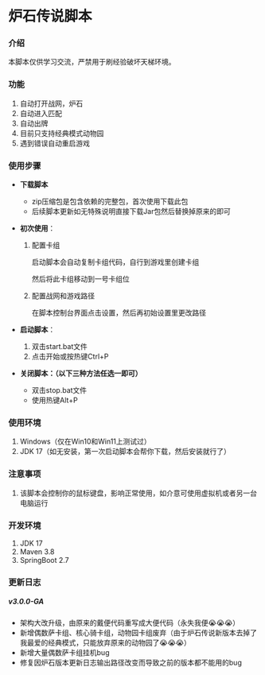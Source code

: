 # 炉石传说脚本



### 介绍

本脚本仅供学习交流，严禁用于刷经验破坏天梯环境。



### 功能

1. 自动打开战网，炉石
2. 自动进入匹配
3. 自动出牌
4. 目前只支持经典模式动物园
5. 遇到错误自动重启游戏



### 使用步骤

- **下载脚本**

  - zip压缩包是包含依赖的完整包，首次使用下载此包
  - 后续脚本更新如无特殊说明直接下载Jar包然后替换掉原来的即可
  
- **初次使用**：

  1. 配置卡组

     启动脚本会自动复制卡组代码，自行到游戏里创建卡组

     然后将此卡组移动到一号卡组位
     
  2. 配置战网和游戏路径
  
     在脚本控制台界面点击设置，然后再初始设置里更改路径
  
- **启动脚本**：

  1. 双击start.bat文件
  2. 点击开始或按热键Ctrl+P

- **关闭脚本：（以下三种方法任选一即可）**

  - 双击stop.bat文件
  - 使用热键Alt+P



### 使用环境

1. Windows（仅在Win10和Win11上测试过）
2. JDK 17（如无安装，第一次启动脚本会帮你下载，然后安装就行了）



### 注意事项

1. 该脚本会控制你的鼠标键盘，影响正常使用，如介意可使用虚拟机或者另一台电脑运行



### 开发环境

1. JDK 17
2. Maven 3.8
3. SpringBoot 2.7



### 更新日志

##### v3.0.0-GA

- 架构大改升级，由原来的戴便代码重写成大便代码（永失我便😭😭😭）
- 新增偶数萨卡组、核心骑卡组，动物园卡组废弃（由于炉石传说新版本去掉了我最爱的经典模式，只能放弃原来的动物园了😭😭😭）
- 新增大量偶数萨卡组挂机bug
- 修复因炉石版本更新日志输出路径改变而导致之前的版本都不能用的bug

